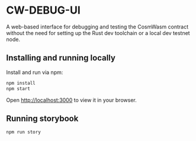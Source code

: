# CW-DEBUG-UI

A web-based interface for debugging and testing the CosmWasm contract
without the need for setting up the Rust dev toolchain or a local dev testnet node.

## Installing and running locally

Install and run via npm:

```sh
npm install
npm start
```

Open [http://localhost:3000](http://localhost:3000) to view it in your browser.

## Running storybook
```sh
npm run story
```
